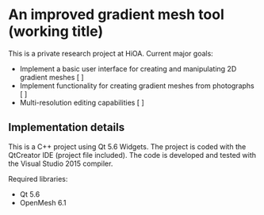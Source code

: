 An improved gradient mesh tool (working title)
=======
This is a private research project at HiOA.
Current major goals:
* Implement a basic user interface for creating and manipulating 2D gradient meshes [ ]
* Implement functionality for creating gradient meshes from photographs [ ]
* Multi-resolution editing capabilities [ ]

Implementation details
-----------
This is a C++ project using Qt 5.6 Widgets.
The project is coded with the QtCreator IDE (project file included).
The code is developed and tested with the Visual Studio 2015 compiler.

Required libraries:

* Qt 5.6
* OpenMesh 6.1